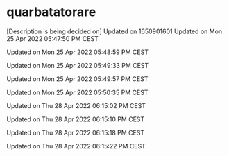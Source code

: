 # quarbatatorare
[Description is being decided on]
Updated on 1650901601
Updated on Mon 25 Apr 2022 05:47:50 PM CEST

Updated on Mon 25 Apr 2022 05:48:59 PM CEST


Updated on Mon 25 Apr 2022 05:49:33 PM CEST


Updated on Mon 25 Apr 2022 05:49:57 PM CEST


Updated on Mon 25 Apr 2022 05:50:35 PM CEST


Updated on Thu 28 Apr 2022 06:15:02 PM CEST


Updated on Thu 28 Apr 2022 06:15:10 PM CEST


Updated on Thu 28 Apr 2022 06:15:18 PM CEST


Updated on Thu 28 Apr 2022 06:15:22 PM CEST

